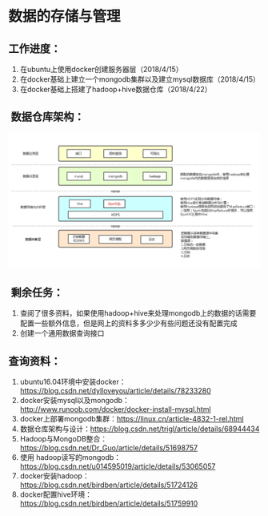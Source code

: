 #  数据的存储与管理
##  工作进度：
1. 在ubuntu上使用docker创建服务器层（2018/4/15）
2. 在docker基础上建立一个mongodb集群以及建立mysql数据库（2018/4/15）
3. 在docker基础上搭建了hadoop+hive数据仓库（2018/4/22）
##  数据仓库架构：
![图片错误](https://github.com/tongbaochen/Scientific_data_analysis/blob/master/%E9%9B%B7%E7%94%9F/data_warehouse.png)
##  剩余任务：
1. 查阅了很多资料，如果使用hadoop+hive来处理mongodb上的数据的话需要配置一些额外信息，但是网上的资料多多少少有些问题还没有配置完成
2. 创建一个通用数据查询接口
##  查询资料：
1. ubuntu16.04环境中安装docker：https://blog.csdn.net/dylloveyou/article/details/78233280
2. docker安装mysql以及mongodb：http://www.runoob.com/docker/docker-install-mysql.html
3. docker上部署mongodb集群：https://linux.cn/article-4832-1-rel.html
4. 数据仓库架构与设计：https://blog.csdn.net/trigl/article/details/68944434
5. Hadoop与MongoDB整合：https://blog.csdn.net/Dr_Guo/article/details/51698757
6. 使用 hadoop读写的mongodb：https://blog.csdn.net/u014595019/article/details/53065057
7. docker安装hadoop：https://blog.csdn.net/birdben/article/details/51724126
8. docker配置hive环境：https://blog.csdn.net/birdben/article/details/51759910
